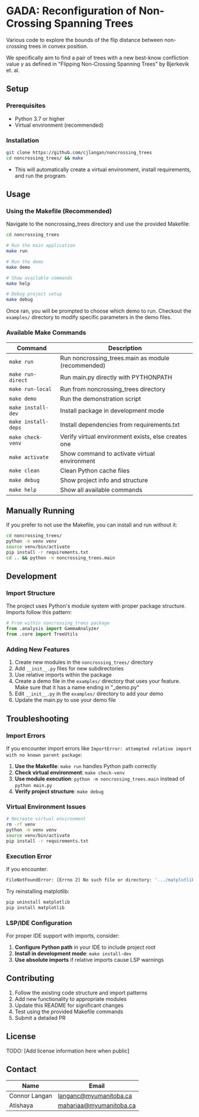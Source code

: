 # GADA: Reconfiguration of Non-Crossing Spanning Trees

Various code to explore the bounds of the flip distance between non-crossing trees in convex position.

We specifically aim to find a pair of trees with a new best-know confliction value $\gamma$ as defined in "Flipping Non-Crossing Spanning Trees" by Bjerkevik et. al.

## Setup

### Prerequisites
- Python 3.7 or higher
- Virtual environment (recommended)

### Installation

```bash
git clone https://github.com/cjlangan/noncrossing_trees
cd noncrossing_trees/ && make
```

- This will automatically create a virtual environment, install requirements, and run the program.

## Usage

### Using the Makefile (Recommended)

Navigate to the noncrossing_trees directory and use the provided Makefile:

```bash
cd noncrossing_trees

# Run the main application
make run

# Run the demo
make demo

# Show available commands
make help

# Debug project setup
make debug
```

Once ran, you will be prompted to choose which demo to run. Checkout the `examples/` directory to modify specific parameters in the demo files.

### Available Make Commands

| Command | Description |
|---------|-------------|
| `make run` | Run noncrossing_trees.main as module (recommended) |
| `make run-direct` | Run main.py directly with PYTHONPATH |
| `make run-local` | Run from noncrossing_trees directory |
| `make demo` | Run the demonstration script |
| `make install-dev` | Install package in development mode |
| `make install-deps` | Install dependencies from requirements.txt |
| `make check-venv` | Verify virtual environment exists, else creates one |
| `make activate` | Show command to activate virtual environment |
| `make clean` | Clean Python cache files |
| `make debug` | Show project info and structure |
| `make help` | Show all available commands |


## Manually Running

If you prefer to not use the Makefile, you can install and run without it:

```bash
cd noncrossing_trees/
python -m venv venv
source venv/bin/activate
pip install -r requirements.txt
cd .. && python -m noncrossing_trees.main
```

## Development

### Import Structure

The project uses Python's module system with proper package structure. Imports follow this pattern:

```python
# From within noncrossing_trees package
from .analysis import GammaAnalyzer
from .core import TreeUtils
```

### Adding New Features

1. Create new modules in the `noncrossing_trees/` directory
2. Add `__init__.py` files for new subdirectories
3. Use relative imports within the package
4. Create a demo file in the `examples/` directory that uses your feature. Make sure that it has a name ending in "_demo.py"
5. Edit `__init__.py` in the `examples/` directory to add your demo
6. Update the main.py to use your demo file

## Troubleshooting

### Import Errors

If you encounter import errors like `ImportError: attempted relative import with no known parent package`:

1. **Use the Makefile**: `make run` handles Python path correctly
2. **Check virtual environment**: `make check-venv`
3. **Use module execution**: `python -m noncrossing_trees.main` instead of `python main.py`
4. **Verify project structure**: `make debug`

### Virtual Environment Issues

```bash
# Recreate virtual environment
rm -rf venv
python -m venv venv
source venv/bin/activate
pip install -r requirements.txt
```

### Execution Error

If you encounter: 

```bash
FileNotFoundError: [Errno 2] No such file or directory: '.../matplotlib/mpl-data/images/matplotlib.png'
```

Try reinstalling matplotlib: 

```bash
pip uninstall matplotlib
pip install matplotlib
```

### LSP/IDE Configuration

For proper IDE support with imports, consider:

1. **Configure Python path** in your IDE to include project root
2. **Install in development mode**: `make install-dev`
3. **Use absolute imports** if relative imports cause LSP warnings

## Contributing

1. Follow the existing code structure and import patterns
2. Add new functionality to appropriate modules
3. Update this README for significant changes
4. Test using the provided Makefile commands
5. Submit a detailed PR

## License

TODO: [Add license information here when public]

## Contact

Name | Email 
---- | -----
Connor Langan | langanc@myumanitoba.ca
Atishaya | maharjaa@myumanitoba.ca
